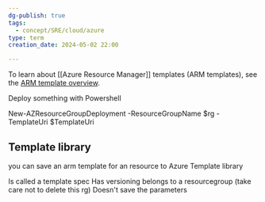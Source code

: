 ```yaml
---
dg-publish: true
tags:
  - concept/SRE/cloud/azure
type: term
creation_date: 2024-05-02 22:00

---
```


To learn about [[Azure Resource Manager]] templates (ARM templates), see the [ARM template overview](https://learn.microsoft.com/en-us/azure/azure-resource-manager/templates/overview). 

Deploy something with Powershell

New-AZResourceGroupDeployment -ResourceGroupName $rg -TemplateUri $TemplateUri 


## Template library

you can save an arm template for an resource to Azure Template library

Is called a template spec
Has versioning
belongs to a resourcegroup (take care not to delete this rg)
Doesn't save the parameters
